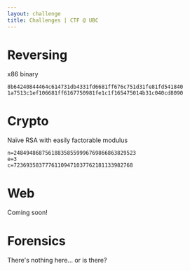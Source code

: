 ```yaml
--- 
layout: challenge 
title: Challenges | CTF @ UBC 
---
```


# Reversing

x86 binary

```
8b64240844464c614731db4331fd6681ff676c751d31fe81fd541840
1a7513c1ef106681ff6167750981fe1c1f165475014b31c040cd8090
```

# Crypto

Naïve RSA with easily factorable modulus

```
n=248494868756188358559996769866863829523
e=3
c=72369358377761109471037762181133982768
```
# Web

Coming soon!

# Forensics

There's nothing here... or is there?